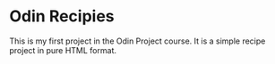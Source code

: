 # Odin Recipies
This is my first project in the Odin Project course. It is a simple recipe project in pure HTML format.